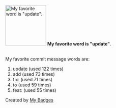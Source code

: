 <img src="https://my-badges.github.io/my-badges/favorite-word.png" alt="My favorite word is &quot;update&quot;." title="My favorite word is &quot;update&quot;." width="128">
<strong>My favorite word is &quot;update&quot;.</strong>
<br><br>

My favorite commit message words are:

1. update (used 122 times)
2. add (used 73 times)
3. fix: (used 71 times)
4. to (used 59 times)
5. feat: (used 55 times)


Created by <a href="https://github.com/my-badges/my-badges">My Badges</a>